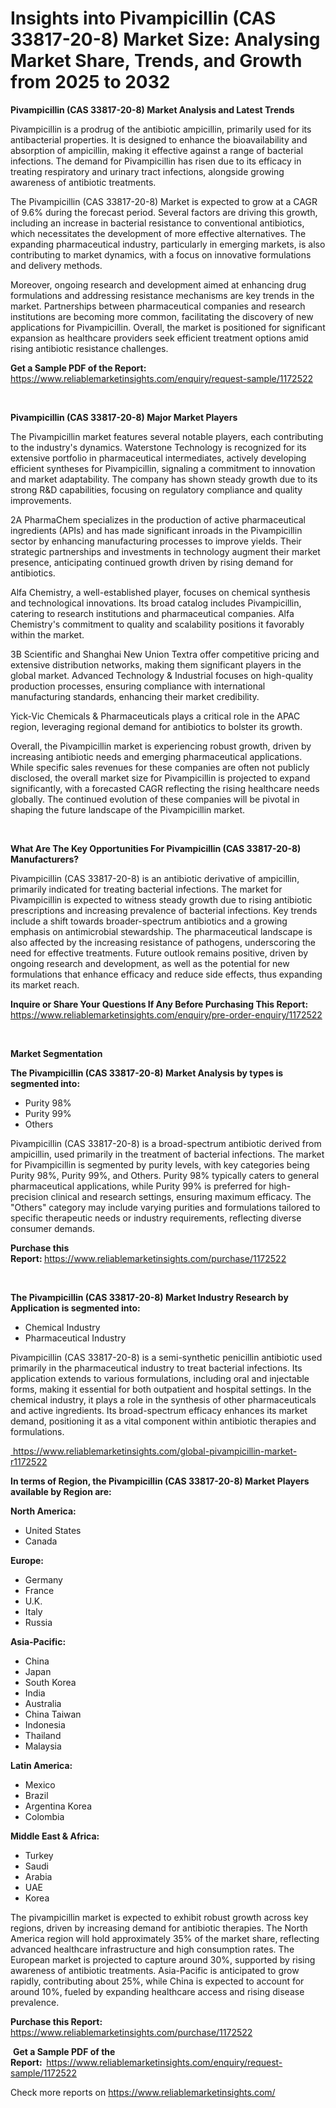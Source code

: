 <p><h1>Insights into Pivampicillin (CAS 33817-20-8) Market Size: Analysing Market Share, Trends, and Growth from 2025 to 2032</h1></p><p><strong>Pivampicillin (CAS 33817-20-8) Market Analysis and Latest Trends</strong></p>
<p><p>Pivampicillin is a prodrug of the antibiotic ampicillin, primarily used for its antibacterial properties. It is designed to enhance the bioavailability and absorption of ampicillin, making it effective against a range of bacterial infections. The demand for Pivampicillin has risen due to its efficacy in treating respiratory and urinary tract infections, alongside growing awareness of antibiotic treatments.</p><p>The Pivampicillin (CAS 33817-20-8) Market is expected to grow at a CAGR of 9.6% during the forecast period. Several factors are driving this growth, including an increase in bacterial resistance to conventional antibiotics, which necessitates the development of more effective alternatives. The expanding pharmaceutical industry, particularly in emerging markets, is also contributing to market dynamics, with a focus on innovative formulations and delivery methods.</p><p>Moreover, ongoing research and development aimed at enhancing drug formulations and addressing resistance mechanisms are key trends in the market. Partnerships between pharmaceutical companies and research institutions are becoming more common, facilitating the discovery of new applications for Pivampicillin. Overall, the market is positioned for significant expansion as healthcare providers seek efficient treatment options amid rising antibiotic resistance challenges.</p></p>
<p><strong>Get a Sample PDF of the Report:&nbsp;</strong> <a href="https://www.reliablemarketinsights.com/enquiry/request-sample/1172522?utm_campaign=2209&utm_medium=2&utm_source=Github&utm_content=ia&utm_term=03042025&utm_id=pivampicillin-cas-33817-20-8">https://www.reliablemarketinsights.com/enquiry/request-sample/1172522</a></p>
<p>&nbsp;</p>
<p><strong>Pivampicillin (CAS 33817-20-8) Major Market Players</strong></p>
<p><p>The Pivampicillin market features several notable players, each contributing to the industry's dynamics. Waterstone Technology is recognized for its extensive portfolio in pharmaceutical intermediates, actively developing efficient syntheses for Pivampicillin, signaling a commitment to innovation and market adaptability. The company has shown steady growth due to its strong R&D capabilities, focusing on regulatory compliance and quality improvements.</p><p>2A PharmaChem specializes in the production of active pharmaceutical ingredients (APIs) and has made significant inroads in the Pivampicillin sector by enhancing manufacturing processes to improve yields. Their strategic partnerships and investments in technology augment their market presence, anticipating continued growth driven by rising demand for antibiotics.</p><p>Alfa Chemistry, a well-established player, focuses on chemical synthesis and technological innovations. Its broad catalog includes Pivampicillin, catering to research institutions and pharmaceutical companies. Alfa Chemistry's commitment to quality and scalability positions it favorably within the market.</p><p>3B Scientific and Shanghai New Union Textra offer competitive pricing and extensive distribution networks, making them significant players in the global market. Advanced Technology & Industrial focuses on high-quality production processes, ensuring compliance with international manufacturing standards, enhancing their market credibility.</p><p>Yick-Vic Chemicals & Pharmaceuticals plays a critical role in the APAC region, leveraging regional demand for antibiotics to bolster its growth. </p><p>Overall, the Pivampicillin market is experiencing robust growth, driven by increasing antibiotic needs and emerging pharmaceutical applications. While specific sales revenues for these companies are often not publicly disclosed, the overall market size for Pivampicillin is projected to expand significantly, with a forecasted CAGR reflecting the rising healthcare needs globally. The continued evolution of these companies will be pivotal in shaping the future landscape of the Pivampicillin market.</p></p>
<p>&nbsp;</p>
<p><strong>What Are The Key Opportunities For Pivampicillin (CAS 33817-20-8) Manufacturers?</strong></p>
<p><p>Pivampicillin (CAS 33817-20-8) is an antibiotic derivative of ampicillin, primarily indicated for treating bacterial infections. The market for Pivampicillin is expected to witness steady growth due to rising antibiotic prescriptions and increasing prevalence of bacterial infections. Key trends include a shift towards broader-spectrum antibiotics and a growing emphasis on antimicrobial stewardship. The pharmaceutical landscape is also affected by the increasing resistance of pathogens, underscoring the need for effective treatments. Future outlook remains positive, driven by ongoing research and development, as well as the potential for new formulations that enhance efficacy and reduce side effects, thus expanding its market reach.</p></p>
<p><strong>Inquire or Share Your Questions If Any Before Purchasing This Report:</strong> <a href="https://www.reliablemarketinsights.com/enquiry/pre-order-enquiry/1172522?utm_campaign=2209&utm_medium=2&utm_source=Github&utm_content=ia&utm_term=03042025&utm_id=pivampicillin-cas-33817-20-8">https://www.reliablemarketinsights.com/enquiry/pre-order-enquiry/1172522</a></p>
<p>&nbsp;</p>
<p><strong>Market Segmentation</strong></p>
<p><strong>The Pivampicillin (CAS 33817-20-8) Market Analysis by types is segmented into:</strong></p>
<p><ul><li>Purity 98%</li><li>Purity 99%</li><li>Others</li></ul></p>
<p><p>Pivampicillin (CAS 33817-20-8) is a broad-spectrum antibiotic derived from ampicillin, used primarily in the treatment of bacterial infections. The market for Pivampicillin is segmented by purity levels, with key categories being Purity 98%, Purity 99%, and Others. Purity 98% typically caters to general pharmaceutical applications, while Purity 99% is preferred for high-precision clinical and research settings, ensuring maximum efficacy. The "Others" category may include varying purities and formulations tailored to specific therapeutic needs or industry requirements, reflecting diverse consumer demands.</p></p>
<p><strong>Purchase this Report:&nbsp;</strong><a href="https://www.reliablemarketinsights.com/purchase/1172522?utm_campaign=2209&utm_medium=2&utm_source=Github&utm_content=ia&utm_term=03042025&utm_id=pivampicillin-cas-33817-20-8">https://www.reliablemarketinsights.com/purchase/1172522</a></p>
<p>&nbsp;</p>
<p><strong>The Pivampicillin (CAS 33817-20-8) Market Industry Research by Application is segmented into:</strong></p>
<p><ul><li>Chemical Industry</li><li>Pharmaceutical Industry</li></ul></p>
<p><p>Pivampicillin (CAS 33817-20-8) is a semi-synthetic penicillin antibiotic used primarily in the pharmaceutical industry to treat bacterial infections. Its application extends to various formulations, including oral and injectable forms, making it essential for both outpatient and hospital settings. In the chemical industry, it plays a role in the synthesis of other pharmaceuticals and active ingredients. Its broad-spectrum efficacy enhances its market demand, positioning it as a vital component within antibiotic therapies and formulations.</p></p>
<p><a href="https://www.reliablemarketinsights.com/global-pivampicillin-market-r1172522?utm_campaign=2209&utm_medium=2&utm_source=Github&utm_content=ia&utm_term=03042025&utm_id=pivampicillin-cas-33817-20-8">&nbsp;https://www.reliablemarketinsights.com/global-pivampicillin-market-r1172522</a></p>
<p><strong>In terms of Region, the Pivampicillin (CAS 33817-20-8) Market Players available by Region are:</strong></p>
<p>
    <p> <strong> North America: </strong>
        <ul>
            <li>United States</li>
            <li>Canada</li>
        </ul>
        </p> 
    <p> <strong> Europe: </strong>
        <ul>
            <li>Germany</li>
            <li>France</li>
            <li>U.K.</li>
            <li>Italy</li>
            <li>Russia</li>
        </ul>
        </p> 
    <p> <strong> Asia-Pacific: </strong>
        <ul>
            <li>China</li>
            <li>Japan</li>
            <li>South Korea</li>
            <li>India</li>
            <li>Australia</li>
            <li>China Taiwan</li>
            <li>Indonesia</li>
            <li>Thailand</li>
            <li>Malaysia</li>
        </ul>
        </p> 
    <p> <strong> Latin America: </strong>
        <ul>
            <li>Mexico</li>
            <li>Brazil</li>
            <li>Argentina Korea</li>
            <li>Colombia</li>
        </ul>
        </p> 
    <p> <strong> Middle East & Africa: </strong>
        <ul>
            <li>Turkey</li>
            <li>Saudi</li>
            <li>Arabia</li>
            <li>UAE</li>
            <li>Korea</li>
        </ul>
    </p>
    </p>
<p><p>The pivampicillin market is expected to exhibit robust growth across key regions, driven by increasing demand for antibiotic therapies. The North America region will hold approximately 35% of the market share, reflecting advanced healthcare infrastructure and high consumption rates. The European market is projected to capture around 30%, supported by rising awareness of antibiotic treatments. Asia-Pacific is anticipated to grow rapidly, contributing about 25%, while China is expected to account for around 10%, fueled by expanding healthcare access and rising disease prevalence.</p></p>
<p><strong>Purchase this Report: </strong><a href="https://www.reliablemarketinsights.com/purchase/1172522?utm_campaign=2209&utm_medium=2&utm_source=Github&utm_content=ia&utm_term=03042025&utm_id=pivampicillin-cas-33817-20-8">https://www.reliablemarketinsights.com/purchase/1172522</a></p>
<p>&nbsp;<strong>Get a Sample PDF of the Report:&nbsp;&nbsp;</strong><a href="https://www.reliablemarketinsights.com/enquiry/request-sample/1172522?utm_campaign=2209&utm_medium=2&utm_source=Github&utm_content=ia&utm_term=03042025&utm_id=pivampicillin-cas-33817-20-8">https://www.reliablemarketinsights.com/enquiry/request-sample/1172522</a></p>
<p><strong></strong></p>
<p>Check more reports on <a href="https://www.reliablemarketinsights.com/?utm_campaign=2209&utm_medium=2&utm_source=Github&utm_content=ia&utm_term=03042025&utm_id=pivampicillin-cas-33817-20-8">https://www.reliablemarketinsights.com/</a></p>